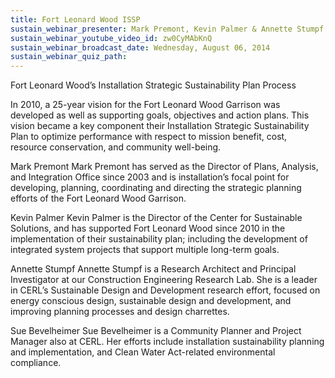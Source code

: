 ```yaml
---
title: Fort Leonard Wood ISSP
sustain_webinar_presenter: Mark Premont, Kevin Palmer & Annette Stumpf
sustain_webinar_youtube_video_id: zw0CyMAbKnQ
sustain_webinar_broadcast_date: Wednesday, August 06, 2014
sustain_webinar_quiz_path:
---
```


Fort Leonard Wood’s Installation Strategic Sustainability Plan Process

In 2010, a 25-year vision for the Fort Leonard Wood Garrison was developed as well as supporting goals, objectives and action plans. This vision became a key component their Installation Strategic Sustainability Plan to optimize performance with respect to mission benefit, cost, resource conservation, and community well-being.

Mark Premont
Mark Premont has served as the Director of Plans, Analysis, and Integration Office since 2003 and is installation’s focal point for developing, planning, coordinating and directing the strategic planning efforts of the Fort Leonard Wood Garrison.

Kevin Palmer
Kevin Palmer is the Director of the Center for Sustainable Solutions, and has supported Fort Leonard Wood since 2010 in the implementation of their sustainability plan; including the development of integrated system projects that support multiple long-term goals.

Annette Stumpf
Annette Stumpf is a Research Architect and Principal Investigator at our Construction Engineering Research Lab. She is a leader in CERL’s Sustainable Design and Development research effort, focused on energy conscious design, sustainable design and development, and improving planning processes and design charrettes.

Sue Bevelheimer
Sue Bevelheimer is a Community Planner and Project Manager also at CERL. Her efforts include installation sustainability planning and implementation, and Clean Water Act-related environmental compliance.
